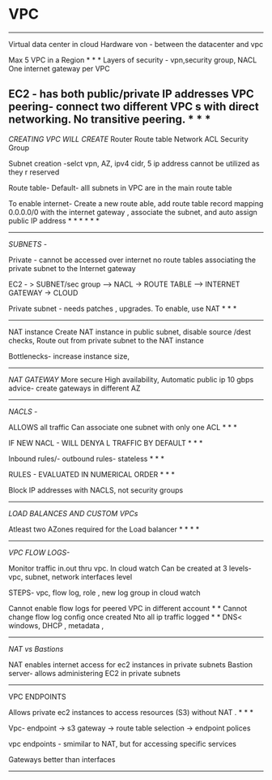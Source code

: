 # VPC

---
Virtual data center in cloud
Hardware von -  between the datacenter and vpc

Max 5 VPC in a Region * * * 
Layers of security -  vpn,security group, NACL
One internet gateway per VPC

EC2 - has both public/private IP addresses 
VPC peering- connect two different VPC s with direct networking. No transitive peering. * * * 
---
 *CREATING VPC WILL CREATE* 
	Router
	Route table
	Network ACL
	Security Group

Subnet creation -selct vpn, AZ, ipv4 cidr, 
				5 ip address cannot be utilized as they r reserved 

Route table-
	Default- alll subnets in VPC are in the main route table 
	
To enable internet-
	Create a new route able, add route table record mapping 0.0.0.0/0 		with the internet gateway , associate the subnet, and auto assign public 	IP address * * * *  * *   

---
*SUBNETS* -

Private -  cannot be accessed over internet
		no route tables associating the private subnet to the Internet gateway 

EC2 - > SUBNET/sec group  —> NACL ->  ROUTE TABLE —> INTERNET GATEWAY -> CLOUD 

Private subnet - needs patches , upgrades. To enable, use NAT * * * 

---
NAT instance 
Create NAT instance in public subnet, disable source /dest checks, 
Route out from private subnet to the NAT instance 

Bottlenecks- increase 	instance size, 

---

*NAT GATEWAY*
	More secure
   High availability, 
	Automatic public ip
	10 gbps
	advice- create gateways in different AZ 

---

*NACLS* - 

ALLOWS all traffic
Can associate one subnet with only one ACL * * * 

IF NEW NACL - WILL DENYA L TRAFFIC BY DEFAULT  * * * 

Inbound rules/- outbound rules- stateless * * * 

RULES - EVALUATED IN NUMERICAL ORDER * * * 

Block IP addresses with NACLS, not security groups

---

*LOAD BALANCES AND CUSTOM VPCs*

 Atleast two AZones required for the Load balancer * * * * 

---

*VPC FLOW LOGS-*

  Monitor traffic in.out thru vpc. In cloud watch
Can be created at 3 levels-  vpc, subnet, network interfaces level 

STEPS- vpc, flow log, role , new log group in cloud watch 

Cannot enable flow logs for peered VPC in different account   * * 
Cannot change flow log config once created
Nto all ip traffic logged * * 
	DNS< windows, DHCP  , metadata , 

---
*NAT vs Bastions*

NAT enables internet access for ec2 instances in private subnets
Bastion server- allows administering EC2  in private subnets 

---

VPC ENDPOINTS

Allows private ec2 instances to access resources (S3) without NAT .  * * * 

Vpc-  endpoint -> s3 gateway -> route table selection -> endpoint polices 

vpc endpoints - smimilar to NAT, but for accessing specific services

Gateways better than interfaces 

---


